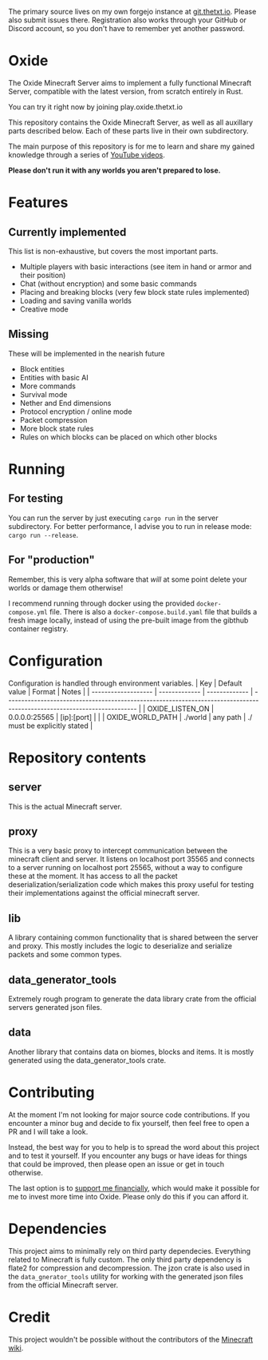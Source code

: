 The primary source lives on my own forgejo instance at [git.thetxt.io](https://git.thetxt.io/thetxt/oxide). Please also submit issues there. Registration also works through your GitHub or Discord account, so you don't have to remember yet another password.

# Oxide
The Oxide Minecraft Server aims to implement a fully functional Minecraft Server, compatible with the latest version, from scratch entirely in Rust.

You can try it right now by joining play.oxide.thetxt.io

This repository contains the Oxide Minecraft Server, as well as all auxillary parts described below.
Each of these parts live in their own subdirectory.

The main purpose of this repository is for me to learn and share my gained knowledge through a series of [YouTube videos](https://www.youtube.com/playlist?list=PLht_DnAZ_Av4UZwQGhz7aNDMH9pfI0ein).

**Please don't run it with any worlds you aren't prepared to lose.**

# Features
## Currently implemented
This list is non-exhaustive, but covers the most important parts.
- Multiple players with basic interactions (see item in hand or armor and their position)
- Chat (without encryption) and some basic commands
- Placing and breaking blocks (very few block state rules implemented)
- Loading and saving vanilla worlds
- Creative mode

## Missing
These will be implemented in the nearish future
- Block entities
- Entities with basic AI
- More commands
- Survival mode
- Nether and End dimensions
- Protocol encryption / online mode
- Packet compression
- More block state rules
- Rules on which blocks can be placed on which other blocks

# Running
## For testing
You can run the server by just executing `cargo run` in the server subdirectory. For better performance, I advise you to run in release mode: `cargo run --release`.

## For "production"
Remember, this is very alpha software that _will_ at some point delete your worlds or damage them otherwise!

I recommend running through docker using the provided `docker-compose.yml` file. There is also a `docker-compose.build.yaml` file that builds a fresh image locally, instead of using the pre-built image from the gibthub container registry.

# Configuration

Configuration is handled through environment variables.
| Key | Default value | Format | Notes |
| ------------------- | ------------- | ------------- | ----------------------------------------------------------------------------------------------------------------------- |
| OXIDE_LISTEN_ON | 0.0.0.0:25565 | [ip]:[port] | |
| OXIDE_WORLD_PATH    | ./world       | any path      | ./ must be explicitly stated                                                                                            |
# Repository contents
## server
This is the actual Minecraft server.

## proxy
This is a very basic proxy to intercept communication between the minecraft client and server.
It listens on localhost port 35565 and connects to a server running on localhost port 25565, without a way to configure these at the moment.
It has access to all the packet deserialization/serialization code which makes this proxy useful for testing their implementations against the official minecraft server.

## lib
A library containing common functionality that is shared between the server and proxy. This mostly includes the logic to deserialize and serialize packets and some common types.

## data_generator_tools
Extremely rough program to generate the data library crate from the official servers generated json files.

## data
Another library that contains data on biomes, blocks and items. It is mostly generated using the data_generator_tools crate.

# Contributing
At the moment I'm not looking for major source code contributions. If you encounter a minor bug and decide to fix yourself, then feel free to open a PR and I will take a look.

Instead, the best way for you to help is to spread the word about this project and to test it yourself. If you encounter any bugs or have ideas for things that could be improved, then please open an issue or get in touch otherwise.

The last option is to [support me financially](https://buymeacoffee.com/thetxt), which would make it possible for me to invest more time into Oxide. Please only do this if you can afford it.

# Dependencies
This project aims to minimally rely on third party dependecies. Everything related to Minecraft is fully custom.
The only third party dependency is flate2 for compression and decompression. The jzon crate is also used in the `data_gnerator_tools` utility for working with the generated json files from the official Minecraft server.

# Credit
This project wouldn't be possible without the contributors of the [Minecraft wiki](https://minecraft.wiki/w/Java_Edition_protocol).
